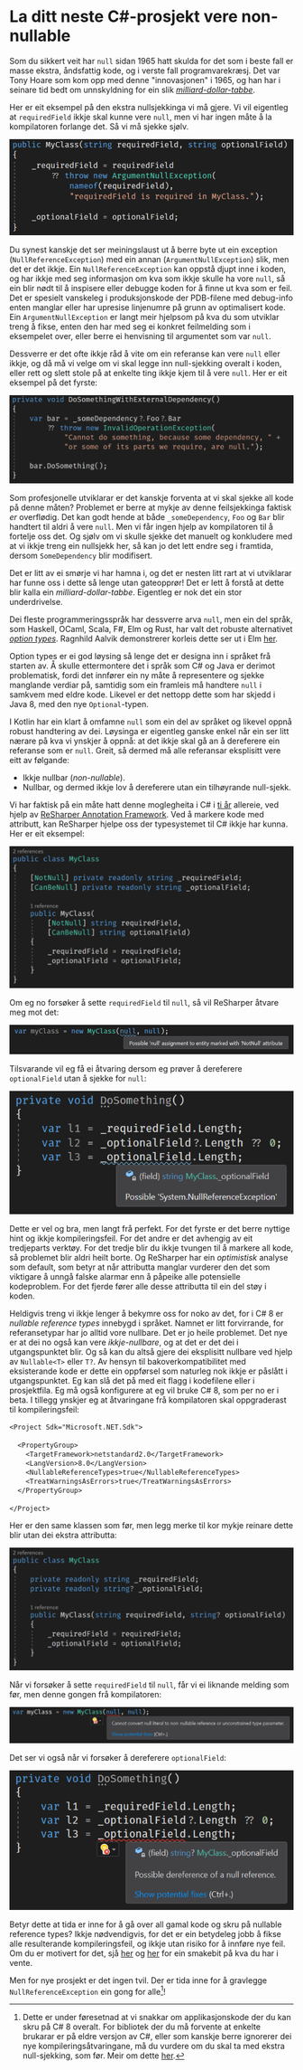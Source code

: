 # La ditt neste C#-prosjekt vere non-nullable

Som du sikkert veit har `null` sidan 1965 hatt skulda for det som i beste fall er masse ekstra, åndsfattig kode, og i verste fall programvarekræsj. Det var Tony Hoare som kom opp med denne "innovasjonen" i 1965, og han har i seinare tid bedt om unnskyldning for ein slik [_milliard-dollar-tabbe_](https://en.wikipedia.org/wiki/Null_pointer#History). 

Her er eit eksempel på den ekstra nullsjekkinga vi må gjere. Vi vil eigentleg at `requiredField` ikkje skal kunne vere `null`, men vi har ingen måte å la kompilatoren forlange det. Så vi må sjekke sjølv. 

![](https://github.com/torhovland/torhovland.github.io/raw/master/img/non-nullable/legacy-myclass.png)

Du synest kanskje det ser meiningslaust ut å berre byte ut ein exception (`NullReferenceException`) med ein annan (`ArgumentNullException`) slik, men det er det ikkje. Ein `NullReferenceException` kan oppstå djupt inne i koden, og har ikkje med seg informasjon om kva som ikkje skulle ha vore `null`, så ein blir nødt til å inspisere eller debugge koden for å finne ut kva som er feil. Det er spesielt vanskeleg i produksjonskode der PDB-filene med debug-info enten manglar eller har upresise linjenumre på grunn av optimalisert kode. Ein `ArgumentNullException` er langt meir hjelpsom på kva du som utviklar treng å fikse, enten den har med seg ei konkret feilmelding som i eksempelet over, eller berre ei henvisning til argumentet som var `null`.

Dessverre er det ofte ikkje råd å vite om ein referanse kan vere `null` eller ikkje, og då må vi velge om vi skal legge inn null-sjekking overalt i koden, eller rett og slett stole på at enkelte ting ikkje kjem til å vere `null`. Her er eit eksempel på det fyrste: 

![](https://github.com/torhovland/torhovland.github.io/raw/master/img/non-nullable/excessive-null-checking.png)

Som profesjonelle utviklarar er det kanskje forventa at vi skal sjekke all kode på denne måten? Problemet er berre at mykje av denne feilsjekkinga faktisk _er_ overflødig. Det kan godt hende at både `_someDependency`, `Foo` og `Bar` blir handtert til aldri å vere `null`. Men vi får ingen hjelp av kompilatoren til å fortelje oss det. Og sjølv om vi skulle sjekke det manuelt og konkludere med at vi ikkje treng ein nullsjekk her, så kan jo det lett endre seg i framtida, dersom `SomeDependency` blir modifisert.

Det er litt av ei smørje vi har hamna i, og det er nesten litt rart at vi utviklarar har funne oss i dette så lenge utan gateopprør! Det er lett å forstå at dette blir kalla ein _milliard-dollar-tabbe_. Eigentleg er nok det ein stor underdrivelse.

Dei fleste programmeringsspråk har dessverre arva `null`, men ein del språk, som Haskell, OCaml, Scala, F#, Elm og Rust, har valt det robuste alternativet [_option types_](https://en.wikipedia.org/wiki/Option_type). Ragnhild Aalvik demonstrerer korleis dette ser ut i Elm [her](https://elm.christmas/2018/5).

Option types er ei god løysing så lenge det er designa inn i språket frå starten av. Å skulle ettermontere det i språk som C# og Java er derimot problematisk, fordi det innfører ein ny måte å representere og sjekke manglande verdiar på, samtidig som ein framleis må handtere `null` i samkvem med eldre kode. Likevel er det nettopp dette som har skjedd i Java 8, med den nye `Optional`-typen.

I Kotlin har ein klart å omfamne `null` som ein del av språket og likevel oppnå robust handtering av dei. Løysinga er eigentleg ganske enkel når ein ser litt nærare på kva vi ynskjer å oppnå: at det ikkje skal gå an å dereferere ein referanse som er `null`. Greit, så dermed må alle referansar eksplisitt vere eitt av følgande:

- Ikkje nullbar (_non-nullable_).
- Nullbar, og dermed ikkje lov å dereferere utan ein tilhøyrande null-sjekk.

Vi har faktisk på ein måte hatt denne moglegheita i C# i [ti år](https://blogs.msmvps.com/peterritchie/2008/07/21/working-with-resharper-s-external-annotation-xml-files/) allereie, ved hjelp av [ReSharper Annotation Framework](https://www.jetbrains.com/resharper/features/code_analysis.html). Ved å markere kode med attributt, kan ReSharper hjelpe oss der typesystemet til C# ikkje har kunna. Her er eit eksempel:

![](https://github.com/torhovland/torhovland.github.io/raw/master/img/non-nullable/resharper-myclass.png)

Om eg no forsøker å sette `requiredField` til `null`, så vil ReSharper åtvare meg mot det:

![](https://github.com/torhovland/torhovland.github.io/raw/master/img/non-nullable/resharper-required-not-null.png)

Tilsvarande vil eg få ei åtvaring dersom eg prøver å dereferere `optionalField` utan å sjekke for `null`:

![](https://github.com/torhovland/torhovland.github.io/raw/master/img/non-nullable/resharper-null-reference.png)

Dette er vel og bra, men langt frå perfekt. For det fyrste er det berre nyttige hint og ikkje kompileringsfeil. For det andre er det avhengig av eit tredjeparts verktøy. For det tredje blir du ikkje tvungen til å markere all kode, så problemet blir aldri heilt borte. Og ReSharper har ein _optimistisk_ analyse som default, som betyr at når attributta manglar vurderer den det som viktigare å unngå falske alarmar enn å påpeike alle potensielle kodeproblem. For det fjerde fører alle desse attributta til ein del støy i koden.

Heldigvis treng vi ikkje lenger å bekymre oss for noko av det, for i C# 8 er _nullable reference types_ innebygd i språket. Namnet er litt forvirrande, for referansetypar har jo alltid vore nullbare. Det er jo heile problemet. Det nye er at dei no også kan vere _ikkje-nullbare_, og at det er det dei i utgangspunktet blir. Og så kan du altså gjere dei eksplisitt nullbare ved hjelp av `Nullable<T>` eller `T?`. Av hensyn til bakoverkompatibilitet med eksisterande kode er dette ein oppførsel som naturleg nok ikkje er påslått i utgangspunktet. Eg kan slå det på med eit flagg i kodefilene eller i prosjektfila. Eg må også konfigurere at eg vil bruke C# 8, som per no er i beta. I tillegg ynskjer eg at åtvaringane frå kompilatoren skal oppgraderast til kompileringsfeil:

```
<Project Sdk="Microsoft.NET.Sdk">

  <PropertyGroup>
    <TargetFramework>netstandard2.0</TargetFramework>
    <LangVersion>8.0</LangVersion>
    <NullableReferenceTypes>true</NullableReferenceTypes>
    <TreatWarningsAsErrors>true</TreatWarningsAsErrors>
  </PropertyGroup>

</Project>
```

Her er den same klassen som før, men legg merke til kor mykje reinare dette blir utan dei ekstra attributta:

![](https://github.com/torhovland/torhovland.github.io/raw/master/img/non-nullable/csharp-myclass.png)

Når vi forsøker å sette `requiredField` til `null`, får vi ei liknande melding som før, men denne gongen frå kompilatoren:

![](https://github.com/torhovland/torhovland.github.io/raw/master/img/non-nullable/csharp-required-not-null.png)

Det ser vi også når vi forsøker å dereferere `optionalField`:

![](https://github.com/torhovland/torhovland.github.io/raw/master/img/non-nullable/csharp-null-reference.png)

Betyr dette at tida er inne for å gå over all gamal kode og skru på nullable reference types? Ikkje nødvendigvis, for det er ein betydeleg jobb å fikse alle resulterande kompileringsfeil, og ikkje utan risiko for å innføre nye feil. Om du er motivert for det, sjå [her](https://praeclarum.org/2018/12/17/nullable-reference-types.html) og [her](https://codeblog.jonskeet.uk/2018/04/21/first-steps-with-nullable-reference-types/) for ein smakebit på kva du har i vente.

Men for nye prosjekt er det ingen tvil. Der er tida inne for å gravlegge `NullReferenceException` ein gong for alle[^interop]!

[^interop]: Dette er under føresetnad at vi snakkar om applikasjonskode der du kan skru på C# 8 overalt. For bibliotek der du må forvente at enkelte brukarar er på eldre versjon av C#, eller som kanskje berre ignorerer dei nye kompileringsåtvaringane, må du vurdere om du skal ta med ekstra null-sjekking, som før. Meir om dette [her](https://csharp.christiannagel.com/2018/06/20/nonnullablereferencetypes/).

